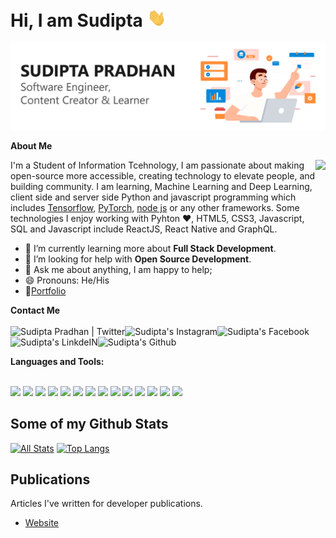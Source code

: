 # Hi, I am Sudipta <img src="https://raw.githubusercontent.com/ABSphreak/ABSphreak/master/gifs/Hi.gif" width="30px" style="max-width:100%;"></h1>

<img src="./assets/banner.png" alt="Sudipta Pradhan - software engineer, content creator and Learner alongside a cartoon illustration">

**About Me**

<img src="https://media.giphy.com/media/xonOzxf2M8hNu/giphy.gif" align="right" height="150">

I'm a Student of Information Tcehnology, I am passionate about making open-source more accessible, creating technology to elevate people, and building community. I am learning, Machine Learning and Deep Learning, client side and server side Python and javascript programming which includes [Tensorflow](https://www.tensorflow.org/), [PyTorch](https://pytorch.org/), [node js](https://nodejs.org/) or any other frameworks. Some technologies I enjoy working with Pyhton ❤, HTML5, CSS3, Javascript, SQL and Javascript include ReactJS, React Native and GraphQL.

- 🌱 I’m currently learning more about <b>Full Stack Development</b>.
- 🤔 I’m looking for help with <b>Open Source Development</b>.
- 💬 Ask me about anything, I am happy to help;
- 😄 Pronouns: He/His
- 📝[Portfolio](https://www.sudiptapradhan.digital/p/about.html)

**Contact Me**
</br>
</br>
<a href="https://twitter.com/SudiptaPradha20">
<img align="left" alt="Sudipta Pradhan | Twitter" src="https://img.shields.io/badge/Twitter-1DA1F2?style=for-the-badge&logo=twitter&logoColor=white" />
</a>
<a href="https://www.instagram.com/_dustusp_/">
<img align="left" alt="Sudipta's Instagram" src="https://img.shields.io/badge/Instagram-E4405F?style=for-the-badge&logo=instagram&logoColor=white" />
</a>
<a href="https://www.facebook.com/dustu95">
<img align="left" alt="Sudipta's Facebook" src="https://img.shields.io/badge/Facebook-1877F2?style=for-the-badge&logo=facebook&logoColor=white" />
</a>
<a href="https://www.linkedin.com/in/sudipta-pradhan-230817174/">
<img align="left" alt="Sudipta's LinkdeIN" src="https://img.shields.io/badge/LinkedIn-0077B5?style=for-the-badge&logo=linkedin&logoColor=white" />
</a>
<a href="https://github.com/sudipta9">
<img align="left" alt="Sudipta's Github" src="https://img.shields.io/badge/GitHub-100000?style=for-the-badge&logo=github&logoColor=white" />
</a>
</br>
</br>

**Languages and Tools:**
</br>
</br>

<img src="https://img.shields.io/badge/JavaScript-323330?style=for-the-badge&logo=javascript&logoColor=F7DF1E">
<img src="https://img.shields.io/badge/Node.js-43853D?style=for-the-badge&logo=node.js&logoColor=white">
<img src="https://img.shields.io/badge/TypeScript-007ACC?style=for-the-badge&logo=typescript&logoColor=white">
<img src="https://img.shields.io/badge/HTML5-E34F26?style=for-the-badge&logo=html5&logoColor=white">
<img src="https://img.shields.io/badge/CSS3-1572B6?style=for-the-badge&logo=css3&logoColor=white">
<img src="https://img.shields.io/badge/Python-14354C?style=for-the-badge&logo=python&logoColor=white">
<img src="https://img.shields.io/badge/Django-092E20?style=for-the-badge&logo=django&logoColor=white">
<img src="https://img.shields.io/badge/React-20232A?style=for-the-badge&logo=react&logoColor=61DAFB">
<img src="https://img.shields.io/badge/jQuery-0769AD?style=for-the-badge&logo=jquery&logoColor=white">
<img  src="https://img.shields.io/badge/Redux-593D88?style=for-the-badge&logo=redux&logoColor=white">
<img src="https://img.shields.io/badge/Bootstrap-563D7C?style=for-the-badge&logo=bootstrap&logoColor=white">
<img src="https://img.shields.io/badge/Express.js-404D59?style=for-the-badge">
<img src="https://img.shields.io/badge/Markdown-000000?style=for-the-badge&logo=markdown&logoColor=white">
<img height="30" src="https://img.shields.io/badge/MongoDB-4EA94B?style=for-the-badge&logo=mongodb&logoColor=white">

## Some of my Github Stats

[![All Stats](https://github-readme-stats-axpwmfcg3.vercel.app/api?username=sudipta9&show_icons=true&include_all_commits=true&count_private=true&hide=contribs)](https://github.com/sudipta9)
[![Top Langs](https://github-readme-stats-axpwmfcg3.vercel.app/api/top-langs/?username=sudipta9&layout=compact)](https://github.com/sudipta9)

## Publications

Articles I've written for developer publications.

- [Website](https://www.sudiptapradhan.digital)
